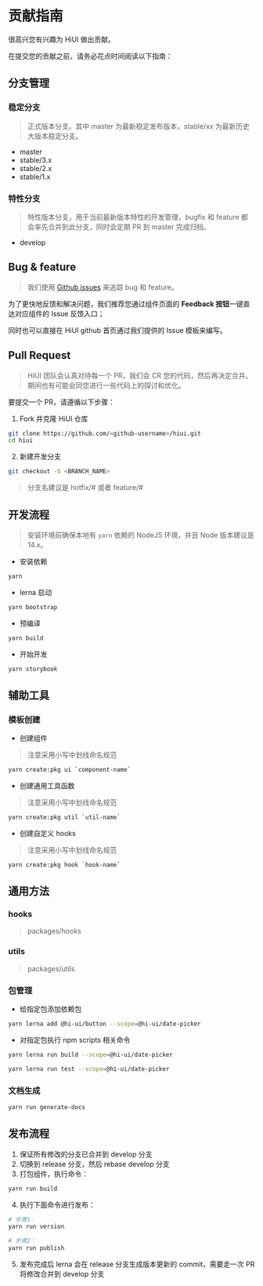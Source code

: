 # 贡献指南

很高兴您有兴趣为 HiUI 做出贡献。

在提交您的贡献之前，请务必花点时间阅读以下指南：

## 分支管理

### 稳定分支

> 正式版本分支。其中 master 为最新稳定发布版本，stable/xx 为最新历史大版本稳定分支。

- master
- stable/3.x
- stable/2.x
- stable/1.x

### 特性分支

> 特性版本分支，用于当前最新版本特性的开发管理，bugfix 和 feature 都会率先合并到此分支，同时会定期 PR 到 master 完成归档。

- develop

## Bug & feature

> 我们使用 [Github issues](https://github.com/XiaoMi/hiui/issues) 来追踪 bug 和 feature。

为了更快地反馈和解决问题，我们推荐您通过组件页面的 **Feedback 按钮**一键直达对应组件的 Issue 反馈入口；

同时也可以直接在 HiUI github 首页通过我们提供的 Issue 模板来编写。

## Pull Request

> HiUI 团队会认真对待每一个 PR，我们会 CR 您的代码，然后再决定合并。期间也有可能会同您进行一些代码上的探讨和优化。

要提交一个 PR，请遵循以下步骤：

1. Fork 并克隆 HiUI 仓库

```bash
git clone https://github.com/<github-username>/hiui.git
cd hiui
```

2. 新建开发分支

```bash
git checkout -b <BRANCH_NAME>
```

> 分支名建议是 hotfix/#<IssueId> 或者 feature/#<IssueId>

## 开发流程

> 安装环境前确保本地有 `yarn` 依赖的 NodeJS 环境，并且 Node 版本建议是 14.x。

- 安装依赖

```sh
yarn
```

- lerna 启动

```sh
yarn bootstrap
```

- 预编译

```sh
yarn build
```

- 开始开发

```sh
yarn storybook
```

## 辅助工具

### 模板创建

- 创建组件

> 注意采用小写中划线命名规范

```sh
yarn create:pkg ui `component-name`
```

- 创建通用工具函数

> 注意采用小写中划线命名规范

```sh
yarn create:pkg util `util-name`
```

- 创建自定义 hooks

> 注意采用小写中划线命名规范

```sh
yarn create:pkg hook `hook-name`
```

## 通用方法

### hooks

> packages/hooks

### utils

> packages/utils

### 包管理

- 给指定包添加依赖包

```sh
yarn lerna add @hi-ui/button --scope=@hi-ui/date-picker
```

- 对指定包执行 npm scripts 相关命令

```sh
yarn lerna run build --scope=@hi-ui/date-picker

yarn lerna run test --scope=@hi-ui/date-picker
```

### 文档生成

```sh
yarn run generate-docs
```

## 发布流程
1. 保证所有修改的分支已合并到 develop 分支
2. 切换到 release 分支，然后 rebase develop 分支
3. 打包组件，执行命令：
```sh
yarn run build
```
4. 执行下面命令进行发布：
```sh
# 步骤1：
yarn run version

# 步骤2：
yarn run publish
```
5. 发布完成后 lerna 会在 release 分支生成版本更新的 commit，需要走一次 PR 将修改合并到 develop 分支
